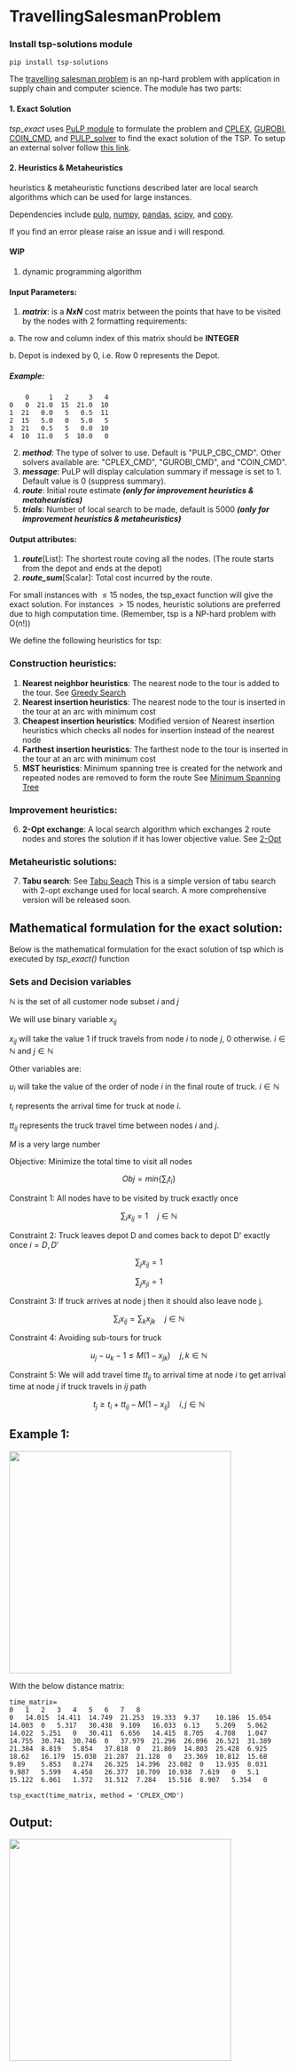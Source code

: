 # TravellingSalesmanProblem

### Install tsp-solutions module
```
pip install tsp-solutions
```
The [travelling salesman problem](https://en.wikipedia.org/wiki/Travelling_salesman_problem) is an np-hard problem with application in supply chain and computer science. The module has two parts:

#### 1. Exact Solution
 _tsp_exact_ uses [PuLP module](https://coin-or.github.io/pulp/) to formulate the problem and [CPLEX](https://www.ibm.com/analytics/cplex-optimizer), [GUROBI](https://www.gurobi.com/solutions/gurobi-optimizer/), [COIN_CMD](https://github.com/coin-or/Cbc), and [PULP_solver](https://github.com/coin-or/pulp) to find the exact solution of the TSP. To setup an external solver follow [this link](https://coin-or.github.io/pulp/guides/how_to_configure_solvers.html). 
 
 #### 2. Heuristics & Metaheuristics
 heuristics & metaheuristic functions described later are local search algorithms which can be used for large instances.

 Dependencies include [pulp](https://github.com/coin-or/pulp), [numpy](https://numpy.org/doc/stable/), [pandas](https://pandas.pydata.org/docs/), [scipy](https://docs.scipy.org/doc/scipy/), and [copy](https://docs.python.org/3/library/copy.html).

  If you find an error please raise an issue and i will respond.

  #### WIP
  1. dynamic programming algorithm

#### Input Parameters:

1. **_matrix_**: is a **_NxN_** cost matrix between the points that have to be visited by the nodes with 2 formatting requirements:

 a. The row and column index of this matrix should be **INTEGER**
 
 b. Depot is indexed by 0, i.e. Row 0 represents the Depot. 

##### Example:
```
    0     1   2     3   4
0   0  21.0  15  21.0  10
1  21   0.0   5   0.5  11
2  15   5.0   0   5.0   5
3  21   0.5   5   0.0  10
4  10  11.0   5  10.0   0
```
2. **_method_**: The type of solver to use. Default is "PULP_CBC_CMD". Other solvers available are: "CPLEX_CMD", "GUROBI_CMD", and "COIN_CMD".
3. **_message_**: PuLP will display calculation summary if message is set to 1. Default value is 0 (suppress summary).
4. **_route_**: Initial route estimate  **_(only for improvement heuristics & metaheuristics)_**
5. **_trials_**: Number of local search to be made, default is 5000  **_(only for improvement heuristics & metaheuristics)_**

#### Output attributes:

1. **_route_**[List]: The shortest route coving all the nodes. (The route starts from the depot and ends at the depot)
2. **_route_sum_**[Scalar]: Total cost incurred by the route. 

For small instances with $\leq15$ nodes, the tsp_exact function will give the exact solution. For instances $> 15$ nodes, heuristic solutions are preferred due to high computation time. (Remember, tsp is a NP-hard problem with O(n!))

We define the following heuristics for tsp:

### Construction heuristics:
1. **Nearest neighbor heuristics**: The nearest node to the tour is added to the tour. See [Greedy Search](https://en.wikipedia.org/wiki/Nearest_neighbour_algorithm)
2. **Nearest insertion heuristics**: The nearest node to the tour is inserted in the tour at an arc with minimum cost
3. **Cheapest insertion heuristics**: Modified version of Nearest insertion heuristics which checks all nodes for insertion instead of the nearest node
4. **Farthest insertion heuristics**:  The farthest node to the tour is inserted in the tour at an arc with minimum cost
5. **MST heuristics**: Minimum spanning tree is created for the network and repeated nodes are removed to form the route See [Minimum Spanning Tree](https://en.wikipedia.org/wiki/Minimum_spanning_tree)

### Improvement heuristics:

6. **2-Opt exchange**: A local search algorithm which exchanges 2 route nodes and stores the solution if it has lower objective value. See [2-Opt](https://en.wikipedia.org/wiki/2-opt) 

### Metaheuristic solutions:

7. **Tabu search**: See [Tabu Seach](https://en.wikipedia.org/wiki/Tabu_search)
This is a simple version of tabu search with 2-opt exchange used for local search. A more comprehensive version will be released soon.

## Mathematical formulation for the exact solution:
Below is the mathematical formulation for the exact solution of tsp which is executed by *tsp_exact()* function

### Sets and Decision variables

$\mathbb{N}$ is the set of all customer node subset $i$ and $j$

We will use  binary variable $x_{ij}$ 

$x_{ij}$ will take the value 1 if truck travels from node $i$ to node $j$, 0 otherwise. $i\in\mathbb{N}$ and $j\in\mathbb{N}$

Other variables are:

$u_{i}$ will take the value of the order of node $i$ in the final route of truck. $i\in\mathbb{N}^{}$

$t_{i}$ represents the arrival time for truck at node $i$. 

$tt_{ij}$ represents the truck travel time between nodes $i$ and $j$. 

$M$ is a very large number

Objective: Minimize the total time to visit all nodes

$$ Obj=min\{\sum_{i}t_{i}\} $$

Constraint 1: All nodes have to be visited by truck exactly once

$$ \sum_{i}x_{ij}=1\quad j\in\mathbb{N}$$ 

Constraint 2: Truck leaves depot D and comes back to depot D' exactly once $i=D,D'$

$$ \sum_{j}x_{ij}=1 $$ 

$$ \sum_{j}x_{ji}=1 $$

Constraint 3: If truck arrives at node j then it should also leave node j.

$$ \sum_{i}x_{ij}=\sum_{k}x_{jk} \quad j\in\mathbb{N}$$

Constraint 4: Avoiding sub-tours for truck

$$ u_{j}-u_{k}-1\leq M(1-x_{jk}) \quad j,k\in\mathbb{N}$$ 

Constraint 5: We will add travel time $tt_{ij}$ to arrival time at node $i$ to get arrival time at node $j$ if truck travels in $ij$ path

$$ t_{j}\geq t_{i}+tt_{ij}-M(1-x_{ij}) \quad i,j\in\mathbb{N}$$


## Example 1:

<img src=https://user-images.githubusercontent.com/114884444/198330529-16e2fe72-fbd9-4b71-93a6-2dbaafee60e2.png width="400">

With the below distance matrix:
```
time_matrix=
0	1	2	3	4	5	6	7	8
0	14.015	14.411	14.749	21.253	19.333	9.37	10.186	15.054
14.003	0	5.317	30.438	9.109	16.033	6.13	5.209	5.062
14.022	5.251	0	30.411	6.656	14.415	8.705	4.708	1.047
14.755	30.741	30.746	0	37.979	21.296	26.096	26.521	31.389
21.384	8.819	5.854	37.818	0	21.869	14.803	25.428	6.925
18.62	16.179	15.038	21.287	21.128	0	23.369	10.812	15.68
9.89	5.853	8.274	26.325	14.396	23.082	0	13.935	8.031
9.987	5.599	4.458	26.377	10.709	10.938	7.619	0	5.1
15.122	6.061	1.372	31.512	7.284	15.516	8.907	5.354	0

tsp_exact(time_matrix, method = 'CPLEX_CMD')
```

## Output:
<img src=https://user-images.githubusercontent.com/114884444/198332900-cd10d859-a6d4-42d2-816a-bf771b08cbc6.png width='400'>
